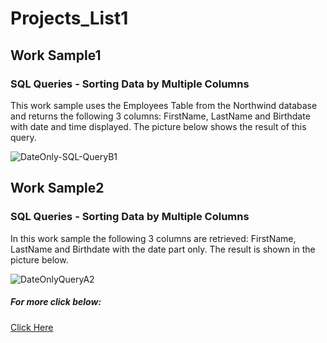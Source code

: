 # Projects_List1
## Work Sample1 

### SQL Queries - Sorting Data by Multiple Columns

This work sample uses the Employees Table from the Northwind database and returns the following 3 columns: FirstName, LastName and Birthdate
with date and time displayed. The picture below shows the result of this query.


![DateOnly-SQL-QueryB1](https://github.com/delbri8w/Projects_List1/assets/143523078/75dd2aa4-de73-4521-9dc5-bdc906d30bf8)


## Work Sample2 

### SQL Queries - Sorting Data by Multiple Columns 

In this work sample the following 3 columns are retrieved: FirstName, LastName and Birthdate with the date part only. The result is shown in the picture below.

![DateOnlyQueryA2](https://github.com/delbri8w/Projects_List1/assets/143523078/539e160a-96e4-44b2-a867-1c2a4bfece0b)

##### For more click below:
[Click Here](https://www.youtube.com/SortingATable )








